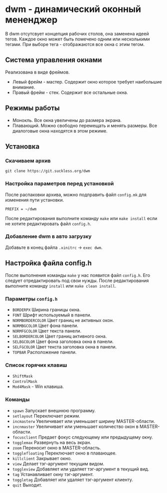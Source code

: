 # dwm - динамический оконный мененджер
В dwm отсутсвует концепция рабочих столов, она заменена идеей тегов.
Каждое окно может быть помечено одним или несколькими тегами.
При выборе тега - отображаются все окна с этим тегом.

## Система управления окнами
Реализована в виде фреймов.
- Левый фрейм - мастер.
  Содержит окно которое требует наибольшие внимание.
- Правый фрейм - стек.
  Содержит все остальные окна.
  
## Режимы работы
- Монокль.
  Все окна увеличены до размера экрана.
- Плавающий.
  Можно свободно перемещать и менять размеры.
  Все диалоговые окна находятся в этом режиме.


## Установка
### Скачиваем архив
`git clone https://git.suckless.org/dwm`
### Настройка параметров перед установкой
После распаковки архива, можно подправить файл `config.mk` для изменения пути установки.
```vim
PREFIX = ~/dwm
```
После редактирования выполните команду `make` или `make install` если не хотите редактировать
файл `config.h`.
### Добавление dwm в авто загрузку
Добавьте в конец файла `.xinitrc` -> `exec dwm`.

## Настройка файла config.h
После выполнения команды `make` у нас появится файл `config.h`.
Его следует отредактировать под свои нужды.
После редактирования выполните команду `install` или `make clean install`.

### Параметры `config.h`
- `BORDERPX`
  Ширина границы окна.
- `FONT`
  Шрифт используемый в панели.
- `NORMBORDERCOLOR`
  Цвет границ не активных окон.
- `NORMBGCOLOR`
  Цвет фона панели.
- `NORMFGCOLOR`
  Цвет текста панели.
- `SELBORDERCOLOR`
  Цвет границ активного окна.
- `SELBGCOLOR`
  Цвет фона заголовка окна в панели.
- `SELFGCOLOR`
  Цвет текста заголовка окна в панели.
- `TOPBAR`
  Расположение панели.

### Список горячих клавиш
- `ShiftMask`
- `ControlMask`
- `Mod4Mask` - Win клавиша.

### Команды
- `spawn`
  Запускает внешнюю программу.
- `setlayout`
  Переключает режим.
- `incmasterw`
  Увеличивает или уменьшает ширину MASTER-области.
- `incnmaster`
  Увеличивает или уменьшает количество окон в MASTER-области.
- `focusclient`
  Предает фокус следующему или предыдущему окну.
- `togglemax`
  Развернуть на весь экран.
- `zoom`
  Переносит окно в MASTER-область.
- `togglefloating`
  Переключает окно в плавающее.
- `killclient`
  Закрывает окно.
- `view`
  Делает тэг-аргумент текущим видом.
- `toggleview`
  Добавляет или удаляет тэг-аргумент в текущий вид.
- `tag`
  Устанавливает окну тэг-аргумент.
- `toggletag`
  Добавляет или удаляет тэг-аргумент клиенту.
- `quit`
  Выходит.
